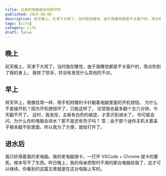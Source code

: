 ```yaml
---
title: 论我的电脑是如何损坏的
published: 2025-08-08
description: 前天晚上，天津下大雨了。当时我在睡觉，由于我睡觉都是不关窗户的，雨点吹到了我的身上。我除了惊讶，并没有发现什么其他的不对。
tags: [Life]
category: Life
draft: false
---
```


## 晚上
前天晚上，天津下大雨了。当时我在睡觉，由于我睡觉都是不关窗户的，雨点吹到了我的身上。
我除了惊讶，并没有发现什么其他的不对。

## 早上
转天早上，我像往常一样，用手机附赠的卡针戳着电脑里面的开机按钮。
为什么不直接开机？因为开机按钮坏了，只能这样了。
往常我也最多戳个五六分钟，今天戳不开了。
这时，我发现，主板有白色的痕迹，才意识到进水了。
你可能会问，为什么你的电脑会进水？那不是还有壳子吗？
答：由于那个迷你主机关着盖子根本戳不到里面，所以我为了方便，就给打开了。

## 进水后
我只好用着我的老电脑。我的老电脑很卡，一打开 VSCode + Chrome 就卡的要死。根本写不了东西。昨日晚上，我的母亲把暂时不用的那台电脑给我了，这才可以继续。你看到的这篇文章就是在这台电脑上写的。


